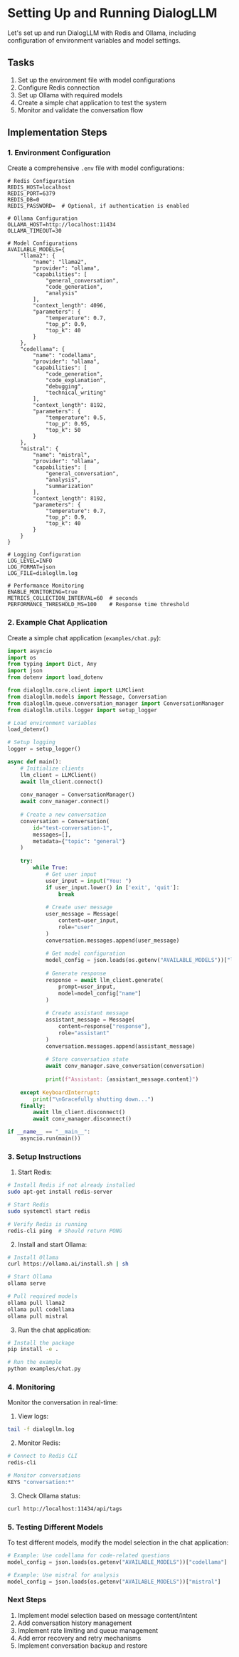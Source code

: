 # Setting Up and Running DialogLLM

Let's set up and run DialogLLM with Redis and Ollama, including configuration of environment variables and model settings.

## Tasks

1. Set up the environment file with model configurations
2. Configure Redis connection
3. Set up Ollama with required models
4. Create a simple chat application to test the system
5. Monitor and validate the conversation flow

## Implementation Steps

### 1. Environment Configuration

Create a comprehensive `.env` file with model configurations:

```env
# Redis Configuration
REDIS_HOST=localhost
REDIS_PORT=6379
REDIS_DB=0
REDIS_PASSWORD=  # Optional, if authentication is enabled

# Ollama Configuration
OLLAMA_HOST=http://localhost:11434
OLLAMA_TIMEOUT=30

# Model Configurations
AVAILABLE_MODELS={
    "llama2": {
        "name": "llama2",
        "provider": "ollama",
        "capabilities": [
            "general_conversation",
            "code_generation",
            "analysis"
        ],
        "context_length": 4096,
        "parameters": {
            "temperature": 0.7,
            "top_p": 0.9,
            "top_k": 40
        }
    },
    "codellama": {
        "name": "codellama",
        "provider": "ollama",
        "capabilities": [
            "code_generation",
            "code_explanation",
            "debugging",
            "technical_writing"
        ],
        "context_length": 8192,
        "parameters": {
            "temperature": 0.5,
            "top_p": 0.95,
            "top_k": 50
        }
    },
    "mistral": {
        "name": "mistral",
        "provider": "ollama",
        "capabilities": [
            "general_conversation",
            "analysis",
            "summarization"
        ],
        "context_length": 8192,
        "parameters": {
            "temperature": 0.7,
            "top_p": 0.9,
            "top_k": 40
        }
    }
}

# Logging Configuration
LOG_LEVEL=INFO
LOG_FORMAT=json
LOG_FILE=dialogllm.log

# Performance Monitoring
ENABLE_MONITORING=true
METRICS_COLLECTION_INTERVAL=60  # seconds
PERFORMANCE_THRESHOLD_MS=100    # Response time threshold
```

### 2. Example Chat Application

Create a simple chat application (`examples/chat.py`):

```python
import asyncio
import os
from typing import Dict, Any
import json
from dotenv import load_dotenv

from dialogllm.core.client import LLMClient
from dialogllm.models import Message, Conversation
from dialogllm.queue.conversation_manager import ConversationManager
from dialogllm.utils.logger import setup_logger

# Load environment variables
load_dotenv()

# Setup logging
logger = setup_logger()

async def main():
    # Initialize clients
    llm_client = LLMClient()
    await llm_client.connect()
    
    conv_manager = ConversationManager()
    await conv_manager.connect()
    
    # Create a new conversation
    conversation = Conversation(
        id="test-conversation-1",
        messages=[],
        metadata={"topic": "general"}
    )
    
    try:
        while True:
            # Get user input
            user_input = input("You: ")
            if user_input.lower() in ['exit', 'quit']:
                break
                
            # Create user message
            user_message = Message(
                content=user_input,
                role="user"
            )
            conversation.messages.append(user_message)
            
            # Get model configuration
            model_config = json.loads(os.getenv("AVAILABLE_MODELS"))["llama2"]
            
            # Generate response
            response = await llm_client.generate(
                prompt=user_input,
                model=model_config["name"]
            )
            
            # Create assistant message
            assistant_message = Message(
                content=response["response"],
                role="assistant"
            )
            conversation.messages.append(assistant_message)
            
            # Store conversation state
            await conv_manager.save_conversation(conversation)
            
            print(f"Assistant: {assistant_message.content}")
            
    except KeyboardInterrupt:
        print("\nGracefully shutting down...")
    finally:
        await llm_client.disconnect()
        await conv_manager.disconnect()

if __name__ == "__main__":
    asyncio.run(main())
```

### 3. Setup Instructions

1. Start Redis:
```bash
# Install Redis if not already installed
sudo apt-get install redis-server

# Start Redis
sudo systemctl start redis

# Verify Redis is running
redis-cli ping  # Should return PONG
```

2. Install and start Ollama:
```bash
# Install Ollama
curl https://ollama.ai/install.sh | sh

# Start Ollama
ollama serve

# Pull required models
ollama pull llama2
ollama pull codellama
ollama pull mistral
```

3. Run the chat application:
```bash
# Install the package
pip install -e .

# Run the example
python examples/chat.py
```

### 4. Monitoring

Monitor the conversation in real-time:

1. View logs:
```bash
tail -f dialogllm.log
```

2. Monitor Redis:
```bash
# Connect to Redis CLI
redis-cli

# Monitor conversations
KEYS "conversation:*"
```

3. Check Ollama status:
```bash
curl http://localhost:11434/api/tags
```

### 5. Testing Different Models

To test different models, modify the model selection in the chat application:

```python
# Example: Use codellama for code-related questions
model_config = json.loads(os.getenv("AVAILABLE_MODELS"))["codellama"]

# Example: Use mistral for analysis
model_config = json.loads(os.getenv("AVAILABLE_MODELS"))["mistral"]
```

### Next Steps

1. Implement model selection based on message content/intent
2. Add conversation history management
3. Implement rate limiting and queue management
4. Add error recovery and retry mechanisms
5. Implement conversation backup and restore
